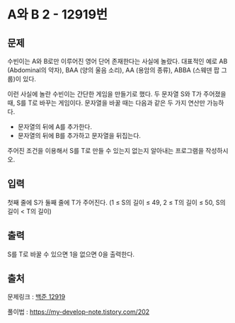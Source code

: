 <h1>A와 B 2 - 12919번</h1>

<h2>문제</h2>

수빈이는 A와 B로만 이루어진 영어 단어 존재한다는 사실에 놀랐다. 대표적인 예로 AB (Abdominal의 약자), BAA (양의 울음 소리), AA (용암의 종류), ABBA (스웨덴 팝 그룹)이 있다.

이런 사실에 놀란 수빈이는 간단한 게임을 만들기로 했다. 두 문자열 S와 T가 주어졌을 때, S를 T로 바꾸는 게임이다. 문자열을 바꿀 때는 다음과 같은 두 가지 연산만 가능하다.

<ul>

<li>문자열의 뒤에 A를 추가한다.</li>

<li>문자열의 뒤에 B를 추가하고 문자열을 뒤집는다.</li>

</ul>

주어진 조건을 이용해서 S를 T로 만들 수 있는지 없는지 알아내는 프로그램을 작성하시오. 

<h2>입력</h2>

첫째 줄에 S가 둘째 줄에 T가 주어진다. (1 ≤ S의 길이 ≤ 49, 2 ≤ T의 길이 ≤ 50, S의 길이 &lt; T의 길이)

<h2>출력</h2>

S를 T로 바꿀 수 있으면 1을 없으면 0을 출력한다.

<h2>출처</h2>

문제링크 : [백준 12919](https://www.acmicpc.net/problem/12919)

풀이법 : https://my-develop-note.tistory.com/202